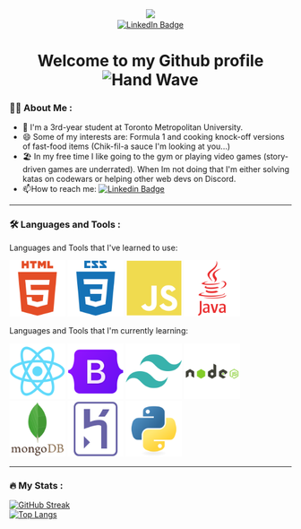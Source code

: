 <div id="header" align="center">
  <img src="https://media.giphy.com/media/WSBeyxvC1jH496xQGA/giphy.gif" width="300"/>
</div>
<div id="badges" align="center">
  <a href="https://www.linkedin.com/in/henry-arboladora/">
    <img src="https://img.shields.io/badge/LinkedIn-blue?style=for-the-badge&logo=linkedin&logoColor=white" alt="LinkedIn Badge"/>
  </a>
</div>
<h1 align="center">
Welcome to my Github profile 
<img src="https://media.giphy.com/media/hvRJCLFzcasrR4ia7z/giphy.gif" alt="Hand Wave" width="40"/>
</h1>

### :man_technologist: About Me :
- :open_book: I'm a 3rd-year student at Toronto Metropolitan University.
- :smile: Some of my interests are: Formula 1 and cooking knock-off versions of fast-food items (Chik-fil-a sauce I'm looking at you...)
- :beach_umbrella: In my free time I like going to the gym or playing video games (story-driven games are underrated). When Im not doing that I'm either solving katas on codewars or helping other web devs on Discord.
- :mailbox:How to reach me: [![Linkedin Badge](https://img.shields.io/badge/-Henry%20Arboladora-blue?style=flat&logo=Linkedin&logoColor=white)](https://www.linkedin.com/in/henry-arboladora/)
---

### :hammer_and_wrench: Languages and Tools :
<div>
  <div id="learned">
      <p>Languages and Tools that I've learned to use:</p>
      <img src="https://github.com/devicons/devicon/blob/master/icons/html5/html5-plain-wordmark.svg" height="100">
      <img src="https://github.com/devicons/devicon/blob/master/icons/css3/css3-plain-wordmark.svg" height="100">
      <img src="https://github.com/devicons/devicon/blob/master/icons/javascript/javascript-plain.svg" height="100">
      <img src="https://github.com/devicons/devicon/blob/master/icons/java/java-plain-wordmark.svg" height="100">
  </div>
  <div id="learning">
      <p>Languages and Tools that I'm currently learning:</p>
      <img src="https://github.com/devicons/devicon/blob/master/icons/react/react-original.svg" height="100">
      <img src="https://github.com/devicons/devicon/blob/master/icons/bootstrap/bootstrap-original.svg" height="100">
      <img src="https://github.com/devicons/devicon/blob/master/icons/tailwindcss/tailwindcss-plain.svg" height="100">
      <img src="https://github.com/devicons/devicon/blob/master/icons/nodejs/nodejs-original-wordmark.svg" height="100">
      <img src="https://github.com/devicons/devicon/blob/master/icons/mongodb/mongodb-original-wordmark.svg" height="100">
      <img src="https://github.com/devicons/devicon/blob/master/icons/heroku/heroku-original.svg" height="100">
      <img src="https://github.com/devicons/devicon/blob/master/icons/python/python-original.svg" height="100">
  </div>
</div>

---

### :fire: My Stats :
[![GitHub Streak](http://github-readme-streak-stats.herokuapp.com?user=Henry-Arb&theme=dark&background=000000)](https://git.io/streak-stats)  
[![Top Langs](https://github-readme-stats.vercel.app/api/top-langs/?username=Henry-Arb&layout=compact&theme=vision-friendly-dark)](https://github.com/anuraghazra/github-readme-stats)

